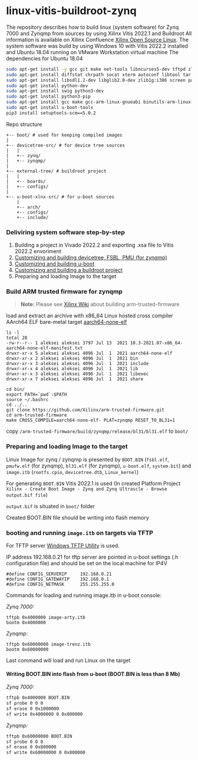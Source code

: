 # linux-vitis-buildroot-zynq
The repository describes how to build linux (system software) for Zynq 7000 and Zynqmp from sources by using Xilinx Vitis 2022.1 and Buildroot
All information is available on Xilinx Confluence [Xilinx Open Source Linux](https://xilinx-wiki.atlassian.net/wiki/spaces/A/pages/460653138/Xilinx+Open+Source+Linux).
The system software was build by using Windows 10 with Vitis 2022.2 installed and Ubuntu 18.04 running on VMware Workstation virtual machine
The dependencies for Ubuntu 18.04

```sh
sudo apt-get install -y gcc git make net-tools libncurses5-dev tftpd zlib1g-dev libssl-dev flex bison libselinux1 gnupg wget 
sudo apt-get install diffstat chrpath socat xterm autoconf libtool tar unzip texinfo zlib1g-dev gcc-multilib build-essential 
sudo apt-get install libsdl1.2-dev libglib2.0-dev zlib1g:i386 screen pax gzip gawk
sudo apt-get install python-dev
sudo apt-get install swig python3-dev
sudo apt-get install python3-pip
sudo apt-get install gcc make gcc-arm-linux-gnueabi binutils-arm-linux-gnueabi gcc-aarch64-linux-gnu binutils-aarch64-linux-gnu
sudo apt-get install u-boot-tools
pip3 install setuptools-scm==5.0.2
```

Repo structure

```
+-- boot/ # used for keeping compiled images
|
+-- devicetree-src/ # for device tree sources
|	|
|	+-- zynq/
|	+-- zynqmp/
|
+-- external-tree/ # buildroot project
|	|
|	+-- boards/
|	+-- configs/
|
+-- u-boot-xlnx-src/ # for u-boot sources
	|
	+-- arch/
	+-- configs/
	+-- include/
```


### Deliviring system software step-by-step

1. Building a project in Vivado 2022.2 and exporting .xsa file to Vitis 2022.2 envoriment
1. [Customizing and building devicetree, FSBL, PMU (for zynqmp)](https://github.com/farbius/linux-vitis-zynq/tree/main/devicetree-src)
1. [Customizing and building u-boot](https://github.com/farbius/linux-vitis-zynq/tree/main/u-boot-xlnx-src)
1. [Customizing and building a buildroot project](https://github.com/farbius/linux-vitis-zynq/tree/main/external-tree)
1. Preparing and loading Image to the target

### Build ARM trusted firmware for zynqmp

> **Note:** Please see [Xilinx Wiki](https://xilinx-wiki.atlassian.net/wiki/spaces/A/pages/18842305/Build+ARM+Trusted+Firmware+ATF) about building arm-trusted-firmware  


load and extract an archive with x86_64 Linux hosted cross compiler AArch64 ELF bare-metal target [aarch64-none-elf](https://developer.arm.com/downloads/-/gnu-a)

```
ls -l
total 28
-rw-r--r-- 1 aleksei aleksei 3797 Jul 13  2021 10.3-2021.07-x86_64-aarch64-none-elf-manifest.txt
drwxr-xr-x 5 aleksei aleksei 4096 Jul  1  2021 aarch64-none-elf
drwxr-xr-x 2 aleksei aleksei 4096 Jul  1  2021 bin
drwxr-xr-x 3 aleksei aleksei 4096 Jul  1  2021 include
drwxr-xr-x 4 aleksei aleksei 4096 Jul  1  2021 lib
drwxr-xr-x 3 aleksei aleksei 4096 Jul  1  2021 libexec
drwxr-xr-x 7 aleksei aleksei 4096 Jul  1  2021 share

cd bin/
export PATH=`pwd`:$PATH
source ~/.bashrc
cd ../..
git clone https://github.com/Xilinx/arm-trusted-firmware.git
cd arm-trusted-firmware
make CROSS_COMPILE=aarch64-none-elf- PLAT=zynqmp RESET_TO_BL31=1
```

copy `/arm-trusted-firmware/build/zynqmp/release/bl31/bl31.elf` to `boot/`


### Preparing and loading Image to the target
Linux Image for zynq / zynqmp is presented by `BOOT.BIN` (`fsbl.elf`, `pmufw.elf` (for zynqmp), `bl31.elf` (for zynqmp), `u-boot.elf`, `system.bit`) 
and `image.itb` (`rootfs.cpio`, `devicetree.dtb`, `Linux_kernel`) 

For generating `BOOT.BIN` Vitis 2022.1 is used (In created Platform Project `Xilinx - Create Boot Image - Zynq and Zynq Ultrascle - Browse output.bif file`) 

`output.bif` is situated in `boot/` folder

Created BOOT.BIN file should be writing into flash memory


### booting and running `image.itb` on targets via TFTP

For TFTP server [Windows TFTP Utility](https://sourceforge.net/projects/tftputil/) is used.

IP address 192.168.0.21 for tftp server are pointed in u-boot settings (.h configuration file) and should be set on the local machine for IP4V
```
#define CONFIG_SERVERIP 	192.168.0.21
#define CONFIG_GATEWAYIP	192.168.0.1
#define CONFIG_NETMASK		255.255.255.0
```

Commands for loading and running image.itb in u-boot console:

*Zynq 7000:*
```
tftpb 0x4000000 image-arty.itb
bootm 0x4000000
```

*Zynqmp:*
```
tftpb 0x60000000 image-trenz.itb
bootm 0x60000000
```

Last command will load and run Linux on the target

#### Writing BOOT.BIN into flash from u-boot (BOOT.BIN is less than 8 Mb)


*Zynq 7000:*
```sh
tftpb 0x4000000 BOOT.BIN
sf probe 0 0 0
sf erase 0 0x1000000
sf write 0x4000000 0 0x800000
```

*Zynqmp:*
```sh
tftpb 0x60000000 BOOT.BIN
sf probe 0 0 0
sf erase 0 0x800000
sf write 0x60000000 0 0x800000
```
